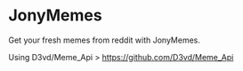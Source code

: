 # JonyMemes

Get your fresh memes from reddit with JonyMemes.

Using  D3vd/Meme_Api > https://github.com/D3vd/Meme_Api
